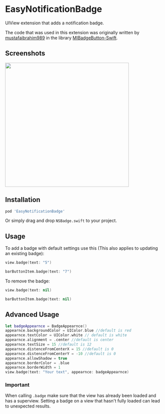 # EasyNotificationBadge
UIView extension that adds a notification badge.

The code that was used in this extension was originally written by [mustafaibrahim989](https://github.com/mustafaibrahim989) in the library [MIBadgeButton-Swift](https://github.com/mustafaibrahim989/MIBadgeButton-Swift).

## Screenshots
<img src="Screenshots/ss6.PNG"  height="400" />

## Installation


```bash
pod 'EasyNotificationBadge'
```

Or simply drag and drop ```NSBadge.swift``` to your project.

## Usage

To add a badge with default settings use this (This also applies to updating an existing badge):
```swift
view.badge(text: "5")
```
```swift
barButtonItem.badge(text: "7")
```

To remove the badge:

```swift
view.badge(text: nil)
```

```swift
barButtonItem.badge(text: nil)
```

## Advanced Usage

```swift
let badgeAppearnce = BadgeAppearnce()
appearnce.backgroundColor = UIColor.blue //default is red
appearnce.textColor = UIColor.white // default is white
appearnce.alignment = .center //default is center
appearnce.textSize = 15 //default is 12
appearnce.distenceFromCenterX = 15 //default is 0
appearnce.distenceFromCenterY = -10 //default is 0
appearnce.allowShadow = true
appearnce.borderColor = .blue
appearnce.borderWidth = 1
view.badge(text: "Your text", appearnce: badgeAppearnce)
```

### Important
When calling `.badge` make sure that the view has already been loaded and has a superview. Setting a badge on a view that hasn't fully loaded can lead to unexpected results.
